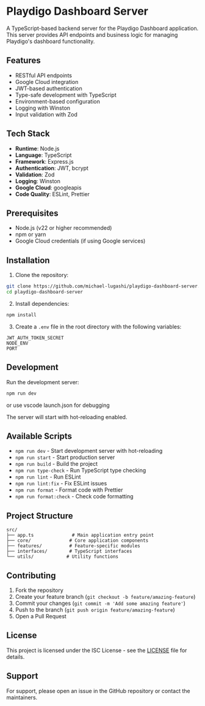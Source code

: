 # Playdigo Dashboard Server

A TypeScript-based backend server for the Playdigo Dashboard application. This server provides API endpoints and business logic for managing Playdigo's dashboard functionality.

## Features

- RESTful API endpoints
- Google Cloud integration
- JWT-based authentication
- Type-safe development with TypeScript
- Environment-based configuration
- Logging with Winston
- Input validation with Zod

## Tech Stack

- **Runtime**: Node.js
- **Language**: TypeScript
- **Framework**: Express.js
- **Authentication**: JWT, bcrypt
- **Validation**: Zod
- **Logging**: Winston
- **Google Cloud**: googleapis
- **Code Quality**: ESLint, Prettier

## Prerequisites

- Node.js (v22 or higher recommended)
- npm or yarn
- Google Cloud credentials (if using Google services)

## Installation

1. Clone the repository:

```bash
git clone https://github.com/michael-lugashi/playdigo-dashboard-server.git
cd playdigo-dashboard-server
```

2. Install dependencies:

```bash
npm install
```

3. Create a `.env` file in the root directory with the following variables:

```
JWT_AUTH_TOKEN_SECRET
NODE_ENV
PORT
```

## Development

Run the development server:

```bash
npm run dev
```

or use vscode launch.json for debugging

The server will start with hot-reloading enabled.

## Available Scripts

- `npm run dev` - Start development server with hot-reloading
- `npm run start` - Start production server
- `npm run build` - Build the project
- `npm run type-check` - Run TypeScript type checking
- `npm run lint` - Run ESLint
- `npm run lint:fix` - Fix ESLint issues
- `npm run format` - Format code with Prettier
- `npm run format:check` - Check code formatting

## Project Structure

```
src/
├── app.ts              # Main application entry point
├── core/              # Core application components
├── features/          # Feature-specific modules
├── interfaces/        # TypeScript interfaces
└── utils/            # Utility functions
```

## Contributing

1. Fork the repository
2. Create your feature branch (`git checkout -b feature/amazing-feature`)
3. Commit your changes (`git commit -m 'Add some amazing feature'`)
4. Push to the branch (`git push origin feature/amazing-feature`)
5. Open a Pull Request

## License

This project is licensed under the ISC License - see the [LICENSE](LICENSE) file for details.

## Support

For support, please open an issue in the GitHub repository or contact the maintainers.
